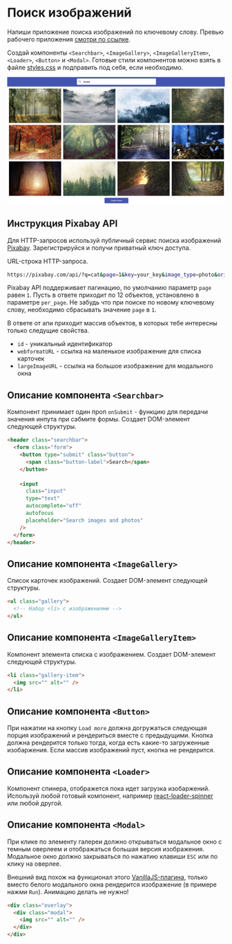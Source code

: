 # Поиск изображений

Напиши приложение поиска изображений по ключевому слову. Превью рабочего приложения
[смотри по ссылке](https://drive.google.com/file/d/1oXCGyiq4uKwW0zzraZLKk4lh3voBlBzZ/view?usp=sharing).

Создай компоненты `<Searchbar>`, `<ImageGallery>`, `<ImageGalleryItem>`, `<Loader>`, `<Button>` и
`<Modal>`. Готовые стили компонентов можно взять в файле [styles.css](./styles.css) и подправить под
себя, если необходимо.

![preview](./mockup/preview.jpg)

## Инструкция Pixabay API

Для HTTP-запросов используй публичный сервис поиска изображений
[Pixabay](https://pixabay.com/api/docs/). Зарегистрируйся и получи приватный ключ доступа.

URL-строка HTTP-запроса.

```bash
https://pixabay.com/api/?q=cat&page=1&key=your_key&image_type=photo&orientation=horizontal&per_page=12
```

Pixabay API поддерживает пагинацию, по умолчанию параметр `page` равен `1`. Пусть в ответе приходит
по 12 объектов, установлено в параметре `per_page`. Не забудь что при поиске по новому ключевому
слову, необходимо сбрасывать значение `page` в `1`.

В ответе от апи приходит массив объектов, в которых тебе интересны только следущие свойства.

- `id` - уникальный идентификатор
- `webformatURL` - ссылка на маленькое изображение для списка карточек
- `largeImageURL` - ссылка на большое изображение для модального окна

## Описание компонента `<Searchbar>`

Компонент принимает один проп `onSubmit` - функцию для передачи значения инпута при сабмите формы.
Создает DOM-элемент следующей структуры.

```html
<header class="searchbar">
  <form class="form">
    <button type="submit" class="button">
      <span class="button-label">Search</span>
    </button>

    <input
      class="input"
      type="text"
      autocomplete="off"
      autofocus
      placeholder="Search images and photos"
    />
  </form>
</header>
```

## Описание компонента `<ImageGallery>`

Список карточек изображений. Создает DOM-элемент следующей структуры.

```html
<ul class="gallery">
  <!-- Набор <li> с изображениями -->
</ul>
```

## Описание компонента `<ImageGalleryItem>`

Компонент элемента списка с изображением. Создает DOM-элемент следующей структуры.

```html
<li class="gallery-item">
  <img src="" alt="" />
</li>
```

## Описание компонента `<Button>`

При нажатии на кнопку `Load more` должна догружаться следующая порция изображений и рендериться
вместе с предыдущими. Кнопка должна рендерится только тогда, когда есть какие-то загруженные
изобаржения. Если массив изображений пуст, кнопка не рендерится.

## Описание компонента `<Loader>`

Компонент спинера, отображется пока идет загрузка изобаржений. Используй любой готовый компонент,
например [react-loader-spinner](https://github.com/mhnpd/react-loader-spinner) или любой другой.

## Описание компонента `<Modal>`

При клике по элементу галереи должно открываться модальное окно с темным оверлеем и отображаться
большая версия изображения. Модальное окно должно закрываться по нажатию клавиши `ESC` или по клику
на оверлее.

Внешний вид похож на функционал этого [VanillaJS-плагина](https://basiclightbox.electerious.com/),
только вместо белого модального окна рендерится изображение (в примере нажми `Run`). Анимацию делать
не нужно!

```html
<div class="overlay">
  <div class="modal">
    <img src="" alt="" />
  </div>
</div>
```
